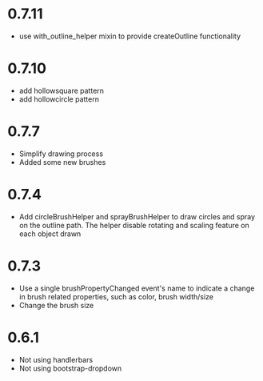 # 0.7.11

- use with_outline_helper mixin to provide createOutline functionality

# 0.7.10

- add hollowsquare pattern
- add hollowcircle pattern

# 0.7.7

- Simplify drawing process
- Added some new brushes

# 0.7.4

- Add circleBrushHelper and sprayBrushHelper to draw circles and spray on the outline path. The helper disable rotating and scaling feature on each object drawn

# 0.7.3

- Use a single brushPropertyChanged event's name to indicate a change in brush related properties, such as color, brush width/size
- Change the brush size

# 0.6.1

- Not using handlerbars
- Not using bootstrap-dropdown